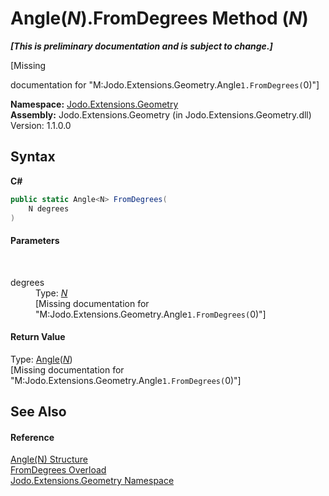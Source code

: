 # Angle(*N*).FromDegrees Method (*N*)
 _**\[This is preliminary documentation and is subject to change.\]**_

\[Missing <summary> documentation for "M:Jodo.Extensions.Geometry.Angle`1.FromDegrees(`0)"\]

**Namespace:**&nbsp;<a href="N_Jodo_Extensions_Geometry">Jodo.Extensions.Geometry</a><br />**Assembly:**&nbsp;Jodo.Extensions.Geometry (in Jodo.Extensions.Geometry.dll) Version: 1.1.0.0

## Syntax

**C#**<br />
``` C#
public static Angle<N> FromDegrees(
	N degrees
)
```


#### Parameters
&nbsp;<dl><dt>degrees</dt><dd>Type: <a href="T_Jodo_Extensions_Geometry_Angle_1">*N*</a><br />\[Missing <param name="degrees"/> documentation for "M:Jodo.Extensions.Geometry.Angle`1.FromDegrees(`0)"\]</dd></dl>

#### Return Value
Type: <a href="T_Jodo_Extensions_Geometry_Angle_1">Angle</a>(<a href="T_Jodo_Extensions_Geometry_Angle_1">*N*</a>)<br />\[Missing <returns> documentation for "M:Jodo.Extensions.Geometry.Angle`1.FromDegrees(`0)"\]

## See Also


#### Reference
<a href="T_Jodo_Extensions_Geometry_Angle_1">Angle(N) Structure</a><br /><a href="Overload_Jodo_Extensions_Geometry_Angle_1_FromDegrees">FromDegrees Overload</a><br /><a href="N_Jodo_Extensions_Geometry">Jodo.Extensions.Geometry Namespace</a><br />